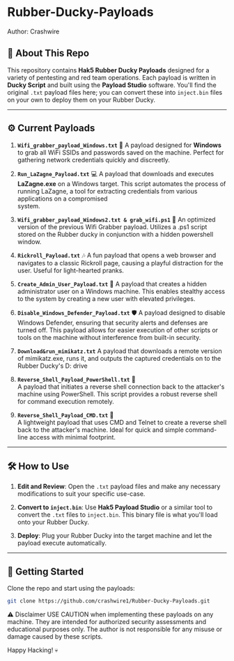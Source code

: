 # Rubber-Ducky-Payloads
Author: Crashwire

## 🎯 About This Repo

This repository contains **Hak5 Rubber Ducky Payloads** designed for a variety of pentesting and red team operations. Each payload is written in **Ducky Script** and built using the **Payload Studio** software. You'll find the original `.txt` payload files here; you can convert these into `inject.bin` files on your own to deploy them on your Rubber Ducky.

---

## ⚙️ Current Payloads

1. **`Wifi_grabber_payload_Windows.txt`** 📶
   A payload designed for **Windows** to grab all WiFi SSIDs and passwords saved on the machine. Perfect for gathering network credentials quickly and discreetly.

3. **`Run_LaZagne_Payload.txt`** 💻
   A payload that downloads and executes **LaZagne.exe** on a Windows target. This script automates the process of running LaZagne, a tool for extracting credentials from various applications on a compromised    
   system.

5. **`Wifi_grabber_payload_Windows2.txt & grab_wifi.ps1`** 📶
   An optimized version of the previous Wifi Grabber payload. Utilizes a .ps1 script stored on the Rubber ducky in conjunction with a hidden powershell window.

6. **`Rickroll_Payload.txt`** 🎶
   A fun payload that opens a web browser and navigates to a classic Rickroll page, causing a playful distraction for the user. Useful for light-hearted pranks.

7. **`Create_Admin_User_Payload.txt`** 👤
   A payload that creates a hidden administrator user on a Windows machine. This enables stealthy access to the system by creating a new user with elevated privileges.

9. **`Disable_Windows_Defender_Payload.txt`** 🛡️
    A payload designed to disable Windows Defender, ensuring that security alerts and defenses are turned off. This payload allows for easier execution of other scripts or tools on the machine without interference from built-in security.

10. **`Download&run_mimikatz.txt`**
   A payload that downloads a remote version of mimikatz.exe, runs it, and outputs the captured credentials on to the Rubber Ducky's D: drive

11. **`Reverse_Shell_Payload_PowerShell.txt`** 🔁  
   A payload that initiates a reverse shell connection back to the attacker's machine using PowerShell. This script provides a robust reverse shell for command execution remotely.

12. **`Reverse_Shell_Payload_CMD.txt`** 🔁  
   A lightweight payload that uses CMD and Telnet to create a reverse shell back to the attacker's machine. Ideal for quick and simple command-line access with minimal footprint.


---

## 🛠️ How to Use

1. **Edit and Review**: Open the `.txt` payload files and make any necessary modifications to suit your specific use-case.
   
2. **Convert to `inject.bin`**: Use **Hak5 Payload Studio** or a similar tool to convert the `.txt` files to `inject.bin`. This binary file is what you'll load onto your Rubber Ducky.

3. **Deploy**: Plug your Rubber Ducky into the target machine and let the payload execute automatically.

---

## 🚀 Getting Started

Clone the repo and start using the payloads:

```bash
git clone https://github.com/crashwire1/Rubber-Ducky-Payloads.git
```

⚠️ Disclaimer
USE CAUTION when implementing these payloads on any machine. They are intended for authorized security assessments and educational purposes only. The author is not responsible for any misuse or damage caused by these scripts.

Happy Hacking! 💀


